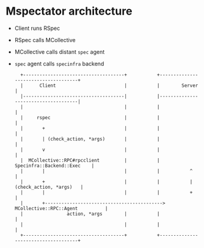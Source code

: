 # Mspectator architecture

* Client runs RSpec
* RSpec calls MCollective
* MCollective calls distant `spec` agent
* `spec` agent calls `specinfra` backend

        +-------------------------------------+           +-------------------------------------+
        |      Client                         |           |        Server                       |
        |-------------------------------------|           |-------------------------------------|
        |                                     |           |                                     |
        |     rspec                           |           |                                     |
        |       +                             |           |                                     |
        |       | (check_action, *args)       |           |                                     |
        |       v                             |           |                                     |
        |  MCollective::RPC#rpcclient         |           |         Specinfra::Backend::Exec    |
        |       |                             |           |           ^                         |
        |       +                             |           |           | (check_action, *args)   |
        |       |                             |           |           +                         |
        |       +------------------------------------------->  MCollective::RPC::Agent          |
        |                action, *args        |           |                                     |
        |                                     |           |                                     |
        +-------------------------------------+           +-------------------------------------+
